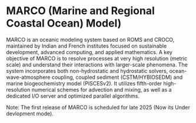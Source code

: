 # MARCO (Marine and Regional Coastal Ocean) Model)

MARCO is an oceanic modeling system based on ROMS and CROCO, maintained by Indian and French institutes focused on sustainable development, advanced computing, and applied mathematics. A key objective of MARCO is to resolve processes at very high resolution (metric scale) and understand their interactions with larger-scale phenomena. The system incorporates both non-hydrostatic and hydrostatic solvers, ocean-wave-atmosphere coupling, coupled sediment (CSTM/HYBIOSEDM) and marine biogeochemistry model (PISCESv2). It utilizes fifth-order high-resolution numerical schemes for advection and mixing, as well as a dedicated I/O server and optimized parallel algorithms.

Note:  The first release of MARCO is scheduled for late 2025 (Now its Under devlopment mode).
